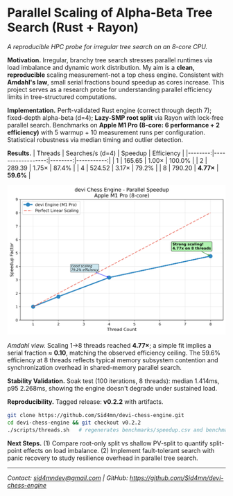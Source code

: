 # Parallel Scaling of Alpha-Beta Tree Search (Rust + Rayon)
*A reproducible HPC probe for irregular tree search on an 8-core CPU.*

**Motivation.** Irregular, branchy tree search stresses parallel runtimes via load imbalance and dynamic work distribution. My aim is a **clean, reproducible** scaling measurement-not a top chess engine. Consistent with **Amdahl's law**, small serial fractions bound speedup as cores increase. This project serves as a research probe for understanding parallel efficiency limits in tree-structured computations.

**Implementation.** Perft-validated Rust engine (correct through depth 7); fixed-depth alpha-beta (d=4); **Lazy-SMP root split** via Rayon with lock-free parallel search. Benchmarks on **Apple M1 Pro (8-core: 6 performance + 2 efficiency)** with 5 warmup + 10 measurement runs per configuration. Statistical robustness via median timing and outlier detection.

**Results.**
| Threads | Searches/s (d=4) | Speedup | Efficiency |
|--------:|------------------:|--------:|-----------:|
| 1       | 165.65            | 1.00×   | 100.0%     |
| 2       | 289.39            | 1.75×   | 87.4%      |
| 4       | 524.52            | 3.17×   | 79.2%      |
| 8       | 790.20            | **4.77×** | **59.6%** |

![Speedup vs threads](https://raw.githubusercontent.com/Sid4mn/devi-chess-engine/v0.2.2/benchmarks/speedup_hires.png)

*Amdahl view.* Scaling 1→8 threads reached **4.77×**; a simple fit implies a serial fraction ≈ **0.10**, matching the observed efficiency ceiling. The 59.6% efficiency at 8 threads reflects typical memory subsystem contention and synchronization overhead in shared-memory parallel search.

**Stability Validation.** Soak test (100 iterations, 8 threads): median 1.414ms, p95 2.268ms, showing the engine doesn't degrade under sustained load.

**Reproducibility.** Tagged release: **v0.2.2** with artifacts.
```bash
git clone https://github.com/Sid4mn/devi-chess-engine.git
cd devi-chess-engine && git checkout v0.2.2
./scripts/threads.sh   # regenerates benchmarks/speedup.csv and benchmarks/speedup.png
```

**Next Steps.** (1) Compare root-only split vs shallow PV-split to quantify split-point effects on load imbalance. (2) Implement fault-tolerant search with panic recovery to study resilience overhead in parallel tree search.

---
*Contact: sid4mndev@gmail.com | GitHub: https://github.com/Sid4mn/devi-chess-engine*